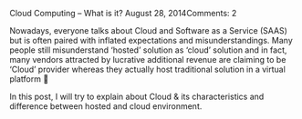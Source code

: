 Cloud Computing – What is it?
August 28, 2014Comments: 2

Nowadays, everyone talks about Cloud and Software as a Service (SAAS) but is often paired with inflated expectations and misunderstandings.  Many people still misunderstand ‘hosted’ solution as ‘cloud’ solution and in fact, many vendors attracted by lucrative additional revenue are claiming to be ‘Cloud’ provider whereas they actually host traditional solution in a virtual platform 🙁

In this post, I will try to explain about Cloud & its characteristics and difference between hosted and cloud environment.
